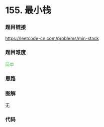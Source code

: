 # 155. 最小栈

### 题目链接

https://leetcode-cn.com/problems/min-stack

### 题目难度

<font color=#5CB85C>简单</font>

### 思路



### 图解

无

### 代码

```python
```